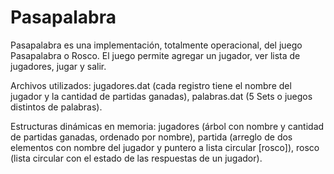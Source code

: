 # Pasapalabra

Pasapalabra es una implementación, totalmente operacional, del juego Pasapalabra o Rosco. El juego permite agregar un jugador, ver lista de jugadores, jugar y salir.

Archivos utilizados: jugadores.dat (cada registro tiene el nombre del jugador y la cantidad de partidas ganadas), palabras.dat (5 Sets o juegos distintos de palabras).

Estructuras dinámicas en memoria: jugadores (árbol con nombre y cantidad de partidas ganadas, ordenado por nombre), partida (arreglo de dos elementos con nombre del jugador y  puntero a lista circular [rosco]), rosco (lista circular con el estado de las respuestas de un jugador).
